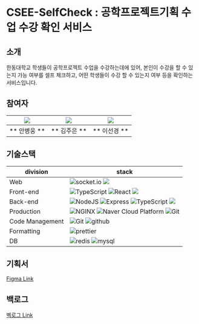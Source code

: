 # CSEE-SelfCheck : 공학프로젝트기획 수업 수강 확인 서비스

## 소개

한동대학교 학생들이 공학프로젝트 수업을 수강하는데에 있어, 본인이 수강을 할 수 있는지 가능 여부를 셀프 체크하고, 어떤 학생들이 수강 할 수 있는지 여부 등을 확인하는 서비스입니다.

## 참여자

| ![](https://github.com/gomster96.png) | ![](https://github.com/kimjueun1.png) | ![](https://github.com/skLee-HGU.png) |
| :--------------------------------------: | :-----------------------------------: | :------------------------------------: |
|             ** 안병웅 **              |            ** 김주은 **            |            ** 이선경 **             |

## 기술스택

| division        | stack                                                                                                                                                                                                                                                                                                       |
| --------------- | ----------------------------------------------------------------------------------------------------------------------------------------------------------------------------------------------------------------------------------------------------------------------------------------------------------- |
| Web             | ![socket.io](https://img.shields.io/badge/socket.io-lightgray?logo=socket.io&colorA=gray) ![](<http://img.shields.io/badge/-SSE-3776AB()?style=()>)                                                                                                                                                         |
| Front-end       | ![TypeScript](https://img.shields.io/badge/TypeScript-blue?logo=TypeScript&colorA=gray) ![React](https://img.shields.io/badge/React-lightblue?logo=React&colorA=gray) ![](https://i.imgur.com/0l2c3Fe.png)                                                                                                  |
| Back-end        | ![NodeJS](https://img.shields.io/badge/node.js-green?logo=node.js&colorA=gray) ![Express](https://img.shields.io/badge/Express-9cf?logo=express&colorA=gray) ![TypeScript](https://img.shields.io/badge/TypeScript-blue?logo=TypeScript&colorA=gray) ![](<http://img.shields.io/badge/TypeORM-()?style=()>) |
| Production      | ![NGINX](https://img.shields.io/badge/NGINX-green?logo=NginX&colorA=gray) ![Naver Cloud Platform](https://img.shields.io/badge/NCP-compact_server-9cf&color=brightgreen) ![Git](https://img.shields.io/badge/GitHub_Actions-purple?logo=github&colorA=gray)                                                 |
| Code Management | ![Git](https://img.shields.io/badge/Git-red?logo=Git&colorA=gray) ![github](https://img.shields.io/badge/GitHub-lightgray?logo=github&colorA=gray)                                                                                                                                                          |
| Formatting      | ![prettier](https://img.shields.io/badge/prettier-yellow?logo=prettier&colorA=gray)                                                                                                                                                                                                                         |
| DB              | ![redis](https://img.shields.io/badge/redis-red?logo=redis&colorA=gray) ![mysql](https://img.shields.io/badge/mysql-blue?logo=mySQL&colorA=gray)                                                                                                                                                            |

## 기획서

[Figma Link](https://www.figma.com/file/vzFbuNGcSRxpvG7Zma7rQx/%EB%B6%80%EC%8A%A4%ED%8A%B8%EC%BA%A0%ED%94%84-%EA%B7%B8%EB%A3%B9-%ED%94%84%EB%A1%9C%EC%A0%9D%ED%8A%B8?node-id=0%3A1)

## 백로그

[벡로그 Link](https://docs.google.com/spreadsheets/d/1cXYQpNHGweEUXEMGLWghVJOcbHzv6ascIwQowCPS3Ys/edit#gid=0)
